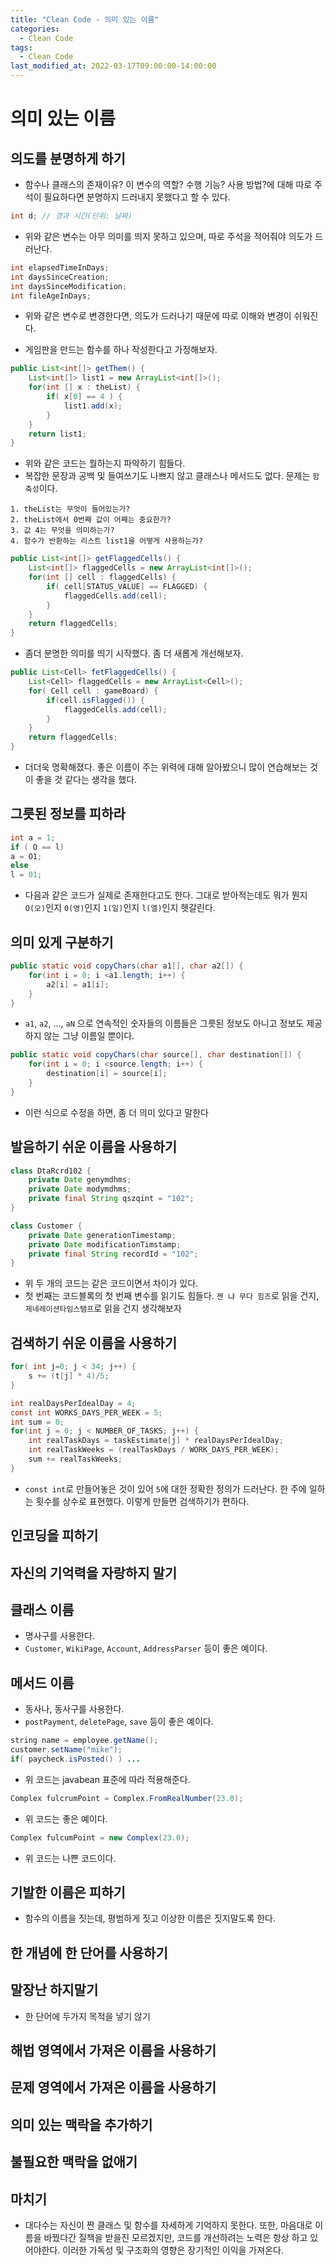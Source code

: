 ```yaml
---
title: "Clean Code - 의미 있는 이름"
categories:
  - Clean Code
tags:
  - Clean Code
last_modified_at: 2022-03-17T09:00:00-14:00:00
---
```


# 의미 있는 이름

## 의도를 분명하게 하기

- 함수나 클래스의 존재이유? 이 변수의 역할? 수행 기능? 사용 방법?에 대해 따로 주석이 필요하다면 분명하지 드러내지 못했다고 할 수 있다.

```java
int d; // 경과 시간(단위: 날짜)
```

- 위와 같은 변수는 아무 의미를 띄지 못하고 있으며, 따로 주석을 적어줘야 의도가 드러난다.

```java
int elapsedTimeInDays;
int daysSinceCreation;
int daysSinceModification;
int fileAgeInDays;
```

- 위와 같은 변수로 변경한다면, 의도가 드러나기 때문에 따로 이해와 변경이 쉬워진다.

- 게임판을 만드는 함수를 하나 작성한다고 가정해보자.

```java
public List<int[]> getThem() {
    List<int[]> list1 = new ArrayList<int[]>();
    for(int [] x : theList) {
        if( x[0] == 4 ) {
            list1.add(x);
        }
    }
    return list1;
}
```

- 위와 같은 코드는 뭘하는지 파악하기 힘들다.
- 복잡한 문장과 공백 및 들여쓰기도 나쁘지 않고 클래스나 메서드도 없다. 문제는 `함축성`이다.

```text
1. theList는 무엇이 들어있는가?
2. theList에서 0번째 값이 어째는 중요한가?
3. 값 4는 무엇을 의미하는가?
4. 함수가 반환하는 리스트 list1을 어떻게 사용하는가?
```

```java
public List<int[]> getFlaggedCells() {
    List<int[]> flaggedCells = new ArrayList<int[]>();
    for(int [] cell : flaggedCells) {
        if( cell[STATUS_VALUE] == FLAGGED) {
            flaggedCells.add(cell);
        }
    }
    return flaggedCells;
}
```

- 좀더 분명한 의미를 띄기 시작했다. 좀 더 새롭게 개선해보자.

```java
public List<Cell> fetFlaggedCells() {
    List<Cell> flaggedCells = new ArrayList<Cell>();
    for( Cell cell : gameBoard) {
        if(cell.isFlagged()) {
            flaggedCells.add(cell);
        }
    }
    return flaggedCells;
}
```

- 더더욱 명확해졌다. 좋은 이름이 주는 위력에 대해 알아봤으니 많이 연습해보는 것이 좋을 것 같다는 생각을 했다.

## 그릇된 정보를 피하라

```java
int a = 1;
if ( O == l)
a = O1;
else
l = 01;
```

- 다음과 같은 코드가 실제로 존재한다고도 한다. 그대로 받아적는데도 뭐가 뭔지 `O(오)`인지 `0(영)`인지 `1(일)`인지 `l(엘)`인지 헷갈린다.

## 의미 있게 구분하기

```java
public static void copyChars(char a1[], char a2[]) {
    for(int i = 0; i <a1.length; i++) {
        a2[i] = a1[i];
    }
}
```

- `a1`, `a2`, ..., `aN` 으로 연속적인 숫자들의 이름들은 그릇된 정보도 아니고 정보도 제공하지 않는 그냥 이름일 뿐이다.

```java
public static void copyChars(char source[], char destination[]) {
    for(int i = 0; i <source.length; i++) {
        destination[i] = source[i];
    }
}
```

- 이런 식으로 수정을 하면, 좀 더 의미 있다고 말한다

## 발음하기 쉬운 이름을 사용하기

```java
class DtaRcrd102 {
    private Date genymdhms;
    private Date modymdhms;
    private final String qszqint = "102";
}
```

```java
class Customer {
    private Date generationTimestamp;
    private Date modificationTimstamp;
    private final String recordId = "102";
}
```

- 위 두 개의 코드는 같은 코드이면서 차이가 있다.
- 첫 번째는 코드블록의 첫 번째 변수를 읽기도 힘들다. `젠 냐 무다 힘즈`로 읽을 건지, `제네레이션타임스탬프`로 읽을 건지 생각해보자

## 검색하기 쉬운 이름을 사용하기

```java
for( int j=0; j < 34; j++) {
    s += (t[j] * 4)/5;
}
```

```java
int realDaysPerIdealDay = 4;
const int WORKS_DAYS_PER_WEEK = 5;
int sum = 0;
for(int j = 0; j < NUMBER_OF_TASKS; j++) {
    int realTaskDays = taskEstimate[j] * realDaysPerIdealDay;
    int realTaskWeeks = (realTaskDays / WORK_DAYS_PER_WEEK);
    sum += realTaskWeeks;
}
```

- `const int`로 만들어놓은 것이 있어 `5`에 대한 정확한 정의가 드러난다. 한 주에 일하는 횟수를 상수로 표현했다. 이렇게 만들면 검색하기가 편하다.

## 인코딩을 피하기

## 자신의 기억력을 자랑하지 말기

## 클래스 이름

- 명사구를 사용한다.
- `Customer`, `WikiPage`, `Account`, `AddressParser` 등이 좋은 예이다.

## 메서드 이름

- 동사나, 동사구를 사용한다.
- `postPayment`, `deletePage`, `save` 등이 좋은 예이다.

```java
string name = employee.getName();
customer.setName("mike");
if( paycheck.isPosted() ) ...
```

- 위 코드는 javabean 표준에 따라 적용해준다.

```java
Complex fulcrumPoint = Complex.FromRealNumber(23.0);
```

- 위 코드는 좋은 예이다.

```java
Complex fulcumPoint = new Complex(23.0);
```

- 위 코드는 나쁜 코드이다.

## 기발한 이름은 피하기

- 함수의 이름을 짓는데, 평범하게 짓고 이상한 이름은 짓지말도록 한다.

## 한 개념에 한 단어를 사용하기

## 말장난 하지말기

- 한 단어에 두가지 목적을 넣기 않기

## 해법 영역에서 가져온 이름을 사용하기

## 문제 영역에서 가져온 이름을 사용하기

## 의미 있는 맥락을 추가하기

## 불필요한 맥락을 없애기

## 마치기

- 대다수는 자신이 짠 클래스 및 함수를 자세하게 기억하지 못한다. 또한, 마음대로 이름을 바꿨다간 질책을 받을진 모르겠지만, 코드를 개선하려는 노력은 항상 하고 있어야한다. 이러한 가독성 및 구조화의 영향은 장기적인 이익을 가져온다.
